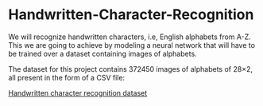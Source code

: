 # Handwritten-Character-Recognition
We will recognize handwritten characters, i.e, English alphabets from A-Z. This we are going to achieve by modeling a neural network that will have to be trained over a dataset containing images of alphabets.

The dataset for this project contains 372450 images of alphabets of 28×2, all present in the form of a CSV file:

[Handwritten character recognition dataset](https://www.kaggle.com/sachinpatel21/az-handwritten-alphabets-in-csv-format)

